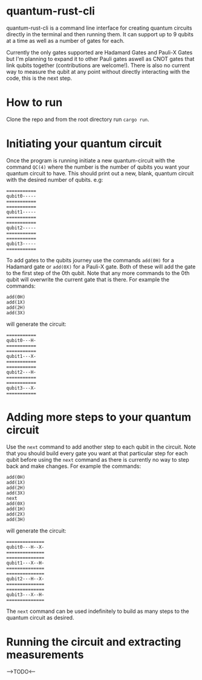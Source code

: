 # quantum-rust-cli

quantum-rust-cli is a command line interface for creating quantum circuits directly in the terminal and then running them. It can support up to 9 qubits at a time as well as a number of gates for each. 

Currently the only gates supported are Hadamard Gates and Pauli-X Gates but I'm planning to expand it to other Pauli gates aswell as CNOT gates that link qubits together (contributions are welcome!). There is also no current way to measure the qubit at any point without directly interacting with the code, this is the next step. 

# How to run

Clone the repo and from the root directory run `cargo run`.

# Initiating your quantum circuit

Once the program is running initiate a new quantum-circuit with the command `QC(4)` where the number is the number of qubits you want your quantum circuit to have. This should print out a new, blank, quantum circuit with the desired number of qubits. e.g:

```
===========
qubit0-----
===========
===========
qubit1-----
===========
===========
qubit2-----
===========
===========
qubit3-----
===========
```

To add gates to the qubits journey use the commands `add(0H)` for a Hadamard gate or `add(0X)` for a Pauli-X gate. Both of these will add the gate to the first step of the 0th qubit. 
Note that any more commands to the 0th qubit will overwrite the current gate that is there. 
For example the commands:
```
add(0H)
add(1X)
add(2H)
add(3X)
```
will generate the circuit:
```
===========
qubit0---H-
===========
===========
qubit1---X-
===========
===========
qubit2---H-
===========
===========
qubit3---X-
===========
```

# Adding more steps to your quantum circuit

Use the `next` command to add another step to each qubit in the circuit. Note that you should build every gate you want at that particular step for each qubit before using the `next` command as there is currently no way to step back and make changes. 
For example the commands:
```
add(0H)
add(1X)
add(2H)
add(3X)
next
add(0X)
add(1H)
add(2X)
add(3H)
```
will generate the circuit:
```
==============
qubit0---H--X-
==============
==============
qubit1---X--H-
==============
==============
qubit2---H--X-
==============
==============
qubit3---X--H-
==============
```
The `next` command can be used indefinitely to build as many steps to the quantum circuit as desired.

# Running the circuit and extracting measurements

-->TODO<--




